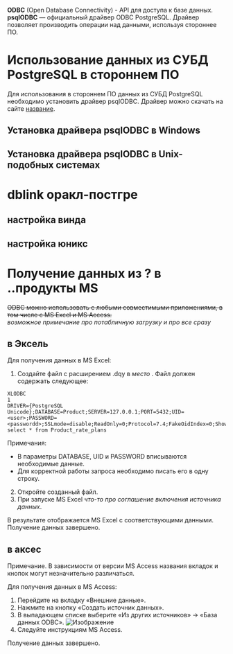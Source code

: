 
**ODBC** (Open Database Connectivity) - API для доступа к базе данных.<br>
**psqlODBC** — официальный драйвер ODBC PostgreSQL. Драйвер позволяет производить операции над данными, используя стороннее ПО.
# Использование данных из СУБД PostgreSQL в стороннем ПО 
Для использования в стороннем ПО данных из СУБД PostgreSQL необходимо установить драйвер psqlODBC. Драйвер можно скачать на сайте [название][1]. 

## Установка драйвера psqlODBC в Windows 










[1]: (https://www.postgresql.org/ftp/odbc/releases/) 

## Установка драйвера psqlODBC в Unix-подобных системах 





# dblink оракл-постгре



## настройка винда



## настройка юникс






# Получение данных из ? в ..продукты MS
~~ODBC можно использовать с любыми совместимыми приложениями, в том числе с MS Excel и MS Access.~~ <br>
*возможное примечание про потабличную загрузку и про все сразу*
## в Эксель
Для получения данных в MS Excel:
1. Создайте файл с расширением .dqy в *место* . Файл должен содержать следующее: <br>
``` 
XLODBC
1
DRIVER={PostgreSQL Unicode};DATABASE=Product;SERVER=127.0.0.1;PORT=5432;UID=<user>;PASSWORD=<passwordd>;SSLmode=disable;ReadOnly=0;Protocol=7.4;FakeOidIndex=0;ShowOidColumn=0;RowVersioning=0;ShowSystemTables=0;ConnSettings=;Fetch=100;Socket=4096;UnknownSizes=0;MaxVarcharSize=255;MaxLongVarcharSize=8190;Debug=0;CommLog=0;Optimizer=0;Ksqo=1;UseDeclareFetch=0;TextAsLongVarchar=1;UnknownsAsLongVarchar=0;BoolsAsChar=1;Parse=0;CancelAsFreeStmt=0;ExtraSysTablePrefixes=dd_;LFConversion=1;UpdatableCursors=1;DisallowPremature=0;TrueIsMinus1=0;BI=0;ByteaAsLongVarBinary=0;UseServerSidePrepare=0;LowerCaseIdentifier=0;GssAuthUseGSS=0;XaOpt=1
select * from Product_rate_plans
```
Примечания:
* В параметры DATABASE, UID и PASSWORD вписываются необходимые данные.
* Для корректной работы запроса необходимо писать его в одну строку. 

2. Откройте созданный файл.  
3. При запуске MS Excel *что-то про соглашение включения источника данных*.

В результате отображается MS Excel с соответствующими данными. Получение данных завершено.


## в аксес
Примечание. В зависимости от версии MS Access названия вкладок и кнопок могут незначительно различаться.

Для получения данных в MS Access:
1. Перейдите на вкладку «Внешние данные». 
2. Нажмите на кнопку «Создать источник данных».
3. В выпадающем списке выберите «Из других источников» -> «База данных ODBC».
   ![Изображение](https://sun9-29.userapi.com/impg/nM8jnIhNhXSnN_A5WsyWB2uUGo-uHtbv1Twwnw/HGJWt0HXIpU.jpg?size=1003x479&quality=96&sign=3fab328464fda46dbb4746d0fa342e7f&type=album)
4. Следуйте инструкциям MS Access.

Получение данных завершено.
